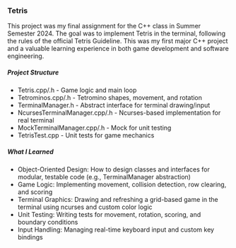 ### Tetris 
This project was my final assignment for the C++ class in Summer Semester 2024. The goal was to implement Tetris in the terminal, following the rules of the official Tetris Guideline. This was my first major C++ project and a valuable learning experience in both game development and software engineering.


##### Project Structure

- Tetris.cpp/.h - Game logic and main loop
- Tetrominos.cpp/.h - Tetromino shapes, movement, and rotation
- TerminalManager.h - Abstract interface for terminal drawing/input
- NcursesTerminalManager.cpp/.h - Ncurses-based implementation for real terminal
- MockTerminalManager.cpp/.h - Mock for unit testing
- TetrisTest.cpp - Unit tests for game mechanics

##### What I Learned

- Object-Oriented Design: How to design classes and interfaces for modular, testable code (e.g., TerminalManager abstraction)
- Game Logic: Implementing movement, collision detection, row clearing, and scoring
- Terminal Graphics: Drawing and refreshing a grid-based game in the terminal using ncurses and custom color logic
- Unit Testing: Writing tests for movement, rotation, scoring, and boundary conditions
- Input Handling: Managing real-time keyboard input and custom key bindings
